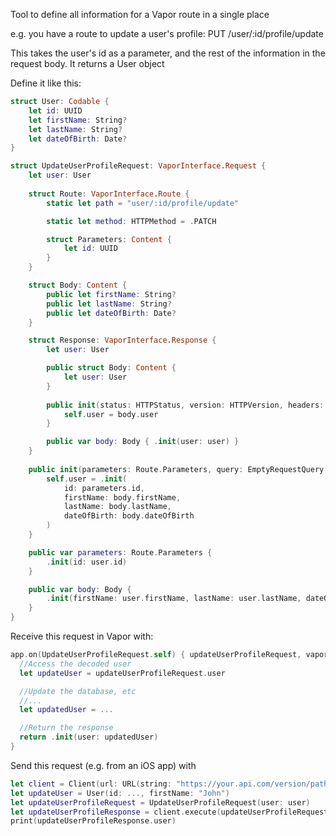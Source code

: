 Tool to define all information for a Vapor route in a single place

e.g. you have a route to update a user's profile: PUT /user/:id/profile/update

This takes the user's id as a parameter, and the rest of the information in the request body. It returns a User object

Define it like this: 

```swift
struct User: Codable {
    let id: UUID
    let firstName: String?
    let lastName: String?
    let dateOfBirth: Date?
}

struct UpdateUserProfileRequest: VaporInterface.Request {
    let user: User
    
    struct Route: VaporInterface.Route {
        static let path = "user/:id/profile/update"

        static let method: HTTPMethod = .PATCH

        struct Parameters: Content {
            let id: UUID
        }
    }

    struct Body: Content {
        public let firstName: String?
        public let lastName: String?
        public let dateOfBirth: Date?
    }

    struct Response: VaporInterface.Response {
        let user: User

        public struct Body: Content {
            let user: User
        }
        
        public init(status: HTTPStatus, version: HTTPVersion, headers: HTTPHeaders, body: Body) throws {
            self.user = body.user
        }

        public var body: Body { .init(user: user) }
    }
    
    public init(parameters: Route.Parameters, query: EmptyRequestQuery, headers: HTTPHeaders, body: Body) throws {
        self.user = .init(
            id: parameters.id,
            firstName: body.firstName,
            lastName: body.lastName,
            dateOfBirth: body.dateOfBirth
        )
    }

    public var parameters: Route.Parameters {
        .init(id: user.id)
    }

    public var body: Body {
        .init(firstName: user.firstName, lastName: user.lastName, dateOfBirth: user.dateOfBirth)
    }
}
```


Receive this request in Vapor with:

```swift
app.on(UpdateUserProfileRequest.self) { updateUserProfileRequest, vaporRequest in
  //Access the decoded user
  let updateUser = updateUserProfileRequest.user

  //Update the database, etc
  //...
  let updatedUser = ...

  //Return the response
  return .init(user: updatedUser)
}
```


Send this request (e.g. from an iOS app) with
```swift
let client = Client(url: URL(string: "https://your.api.com/version/path")!, networkAdapter: URLSessionClientNetworkAdapter(.shared))
let updateUser = User(id: ..., firstName: "John")
let updateUserProfileRequest = UpdateUserProfileRequest(user: user)
let updateUserProfileResponse = client.execute(updateUserProfileRequest)
print(updateUserProfileResponse.user)
```
